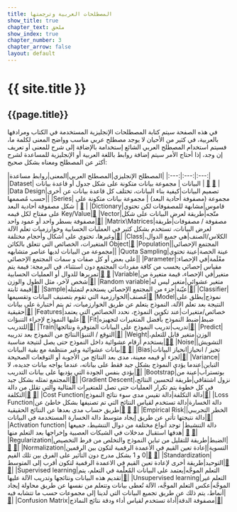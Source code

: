 ```yaml
---
title: المصطلحات العربية وترجمتها
show_title: true
chapter_text: ملحق
show_index: true
chapter_number: 3
chapter_arrow: false
layout: default
---
```


# {{ site.title }}

## {{page.title}}

في هذه الصفحة سيتم كتابة المصطلحات الإنجليزية المستخدمة في الكتاب ومرادفها بالعربية، في كثير من الأحيان لا يوجد مصطلح عربي مناسب وواضح المعنى لكلمة ما، فسيتم استخدام المصطلح العربي الشائع إستخدامة بالإضافة إلى شرح للمعنى أو تعريف إن وجد، إذا أحتاج الأمر سيتم إضافة روابط باللغة العربية أو الإنجليزية للمساعدة لشرح أكثر عن المصطلح ومعناه بشكل صحيح:


|المصطلح الإنجليزي|المصطلح العربي|المعنى|روابط مساعدة|
|:---:|:---:|:---:|
|Dataset| البيانات | مجموعة بيانات متكونة على شكل جدول أو قاعدة بيانات | [📝][datasetEN] [📝][datasetAR] |
|Data Design|تصميم البيانات|كيفية بناء البيانات، تختلف كل قاعدة بيانات عن أخرى حسب مُصممها||
|Series| مجموعة (مصفوفة أحادية البعد) | مجموعة بيانات متكونة على شكل مصفوفة أحادية البعد | [📝][SeriesEN] |
|Dictionary|قاموس|مشابهة للمصفوفات لكن تحتوي على مفتاح لكل قيمه Key/Value|[📝][Dictionary]
|Vector|متّجه|طريقة لعرض البيانات على شكل مصفوفة بسطر واحد أو عمود واحد|[📝][Vector]|
|Matrix\Matrices|مصفوفة / مصفوفات|طريقة لعرض البيانات، تستخدم بشكل كثير في العمليات الحسابية وخوارزميات تعلم الآلة وغيرها، تحتوي على أشكال وأحجام مختلفة|[📝][Matrix]|
|Class|الكلاس/الصنف|هي جميع الدوال، المتغيرات، الخصائص التي تتعلق بالكائن Object|[📝][Class]
|Population|المجتمع الإحصائي| مجموعة من البيانات لديها عناصر متشابهه||
|Quota Sampling|عينة الحصة|عينة تحتوي على بعض أو كل صفات و سمات المجتمع الإحصائي||
|Parameter|معْلَمة|في الإحصاء: مقياس إحصائي يحسب من كافة مفردات المجتمع دون استثناء، في البرمجة: قيمة يتم تمريرها للدوال أو العمليات الحسابية|[📝][ParameterEN] [📝][ParameterAR]
|Variable|متغير|في الإحصاء، قيمة متغيرة من شخص لآخر، مثل الطول والوزن|[📝][VariableAR]|
|Random variable|متغير عشوائي|متغير ليس له قيمة ثابتة|[📝][RandomVariableAR]|
|Sample|عيّنة|جزء من المجتمع الإحصائي يستخدم لتمثيله|[📝][SampleAR]|
|Classifier|مُصنف|الخوارزمية التي تقوم بتصنيف البيانات وتقسيمها|[📝][Classifier]
|Model|نموذج|يطلق على النتيجة بعد تعلم الآلة، النموذج يتعلم عن طريق الخوارزميات، ثم يتم أختبارة على بيانات حقيقية|[📝][ModelEN]|
|Features|خصائص/متغيرات|عند تكوين النموذج، نحدد الخصائص التي يعتمد عليها النموذج لإجراء التنبؤات|[📝][Features]
|Fit|ضبط|ضبط النموذج بأفضل المتغيرات لتجهيزه للتدريب|[📝][Fit]|
|Train|تدريب|تدريب النموذج على البيانات المتوفرة ونتائجها|[📝][Train]|
|Predict|التوقع / التنبؤ|النتائج من النموذج بعد تدريبه|[📝][Predict]|
|Weight|الوزن|متغير قابل للتعلم، يستخدم أرقام عشوائية داخل النموذج حتى يصل لنتيجة مناسبة|[📝][Weight][📝][WeightBias]
|Noise|التشويش|بيانات عشوائية وغير منتظمة مع بقية البيانات|[📝][Noise] [📝][Noise2]|
|Bias|تحيز / انحياز|انحياز البيانات لجزء أو قيمه معينة، مدى بعد النتائج من الأجوبة أو التوقعات الصحيحة|[📝][BaisVariance]|
|Variance|التباين|عندما يؤدي النموذج بشكل جيد فقط على بياناته، عندما يواجه بيانات جديده، لا يؤدي بنفس الجودة التي يؤديها على بيانات التدريب|[📝][BaisVariance]|
|Bootstrap|بوتستراب|عينة من المجتمع تمثله بشكل جيد|[📝][BootstrapAR]|
|Gradient Descent|نزول اشتقاقي|طريقة لتحسين النتائج، في كل خطوة يتم تكرار العمليات حتى تصل للمتغيرات المثالية والتي تقلل من دالة التكلفة|[📝][GradientDescent] [📝][GradientDescentEN]|
|Cost Function|دالة التكلفة|دالة تقيس مدى سوء نتائج النموذج|[📝][CostFunction]|
|Loss Function|دالة الخسارة|دالة تستخدم لقياس النتائج التي تم تصنيفها بشكل خاطئ عن طريق حساب مدى بعدها عن النتائج الحقيقية|[📝][LossFunctionEN] [📝][LossFunctionEN2] [📝][LossFunctionAR]|
|Empirical Risk|الخطر التجريبي|دالة نتيجتها تأتي عن طريق إيجاد متوسط دالة الخسارة المستخدمة في البيانات|[📝][EmpiricalRisk]|
|Activation function| دالة التنشيط| توجد أنواع مختلفة من دوال التنشيط، جميعها هدفها استقبال مدخلات في الشبكات العصبية وإخراجها بعد التعلم منها| [📝][ActivationFunctionsEN] [📝][ActivationFunctionsAR]|
|Regularization|الضبط|طريقة للتقليل من تباين النموذج والتخلص من فرط التخصيص|[📝][Regularization] [📝][Regularization2]|
|Normalization|التسوية|إعادة تعين القيم في الأعمدة الرقمية لتكون بين الرقمين 0 و 1 بشكل مدرج دون التأثير على الفرق بين تلك القيم|[📝][StandardizationNormalization] [📝][StandardizationNormalization2]|
|Standardization|التوحيد|طريقة أخرى لإعادة تعين القيم في الاعمدة الرقمية لتكون أقرب إلى المتوسط|[📝][StandardizationNormalization] [📝][StandardizationNormalization2]|
|Supervised learning|التعلم الموجَّه|يعتمد على البيانات المٌعلْمة في التعلم، يتم تقديم هذه البيانات ونتائجها وتدريب الآلة عليها|[📝][SupervisedUnsupervisedLearning]|
|Unsupervised learning|التعلم غير الموجَّه|عكس التعلم الموجَّه، الآلة تُعطى بيانات وتتعلم من نفسها عن طريق محاولة إيجاد أنماط، يتم ذلك عن طريق تجميع البيانات التي لدينا إلى مجموعات حسب ما تتشابه فيه|[📝][SupervisedUnsupervisedLearning]|
|Confusion Matrix|مصفوفة الدقة|أداة تستخدم لقياس أداء ودقة نتائج النماذج|[📝][ConfusionMatrix]|




[datasetEN]: https://whatis.techtarget.com/definition/data-set
[datasetAR]: https://ar.wikipedia.org/wiki/%D9%85%D8%AC%D9%85%D9%88%D8%B9%D8%A9_%D8%A8%D9%8A%D8%A7%D9%86%D8%A7%D8%AA
[SeriesEN]: https://www.tutorialspoint.com/python_pandas/python_pandas_series.htm
[ActivationFunctionsEN]: https://medium.com/the-theory-of-everything/understanding-activation-functions-in-neural-networks-9491262884e0
[ActivationFunctionsAR]: https://ai.malawad.com/%D9%85%D9%82%D8%AF%D9%85%D8%A9-%D9%81%D9%8A-%D8%AF%D9%88%D8%A7%D9%84-%D8%A7%D9%84%D8%AA%D9%86%D8%B4%D9%8A%D8%B7/
[ParameterEN]: https://www.statisticshowto.com/what-is-a-parameter-statisticshowto/
[ParameterAR]: https://www.jmasi.com/ehsa/moqdma.htm
[SampleAR]: https://www.jmasi.com/ehsa/moqdma.htm
[GradientDescentEN]: https://towardsdatascience.com/gradient-descent-in-a-nutshell-eaf8c18212f0
[VariableAR]: https://www.search-academy.com/article.php?p_id=423993
[RandomVariableAR]: https://www.youtube.com/watch?v=5HA0TLvWVCQ
[LossFunctionEN]: https://machinelearningmastery.com/loss-and-loss-functions-for-training-deep-learning-neural-networks/
[LossFunctionEN2]: https://www.youtube.com/watch?v=n6ZarN3qLxI
[LossFunctionAR]: https://alioh.github.io/100MLBook-Chapter3/
[ModelEN]: https://machinelearningmastery.com/difference-between-algorithm-and-model-in-machine-learning/
[Matrix]: https://www.youtube.com/watch?v=0oGJTQCy4cQ
[Vector]: https://www.mathsisfun.com/algebra/scalar-vector-matrix.html
[Dictionary]: https://www.tutorialspoint.com/python/python_dictionary.htm
[BootstrapAR]: https://www.youtube.com/watch?v=esm0xFm0ouU
[GradientDescent]: https://machinelearningmastery.com/gradient-descent-for-machine-learning/
[CostFunction]: https://www.youtube.com/watch?v=euhATa4wgzo
[Fit]: https://www.datarobot.com/wiki/fitting/
[Train]: https://developers.google.com/machine-learning/crash-course/descending-into-ml/training-and-loss
[Predict]: https://www.datarobot.com/wiki/prediction/
[Weight]: https://www.kdnuggets.com/2019/11/machine-learning-what-why-how-weighting.html
[Features]: https://www.datarobot.com/wiki/feature/
[Classifier]: https://towardsdatascience.com/machine-learning-classifiers-a5cc4e1b0623
[Class]: https://www.programiz.com/python-programming/class
[WeightBias]: https://deepai.org/machine-learning-glossary-and-terms/weight-artificial-neural-network
[BaisVariance]: https://machinelearningmastery.com/gentle-introduction-to-the-bias-variance-trade-off-in-machine-learning/
[Noise]: https://sci2s.ugr.es/noisydata
[Noise2]: https://www.statisticshowto.com/statistical-noise/
[Regularization]: https://www.youtube.com/watch?v=KvtGD37Rm5I
[Regularization2]: https://www.youtube.com/watch?v=rPBFvvw2OM4
[EmpiricalRisk]: https://www.cs.cornell.edu/courses/cs4780/2018fa/lectures/lecturenote10.html
[StandardizationNormalization]: https://www.kdnuggets.com/2020/04/data-transformation-standardization-normalization.html
[StandardizationNormalization2]: https://www.analyticsvidhya.com/blog/2020/04/feature-scaling-machine-learning-normalization-standardization/
[SupervisedUnsupervisedLearning]: https://machinelearningmastery.com/supervised-and-unsupervised-machine-learning-algorithms/
[ConfusionMatrix]: https://www.youtube.com/watch?v=8Oog7TXHvFY